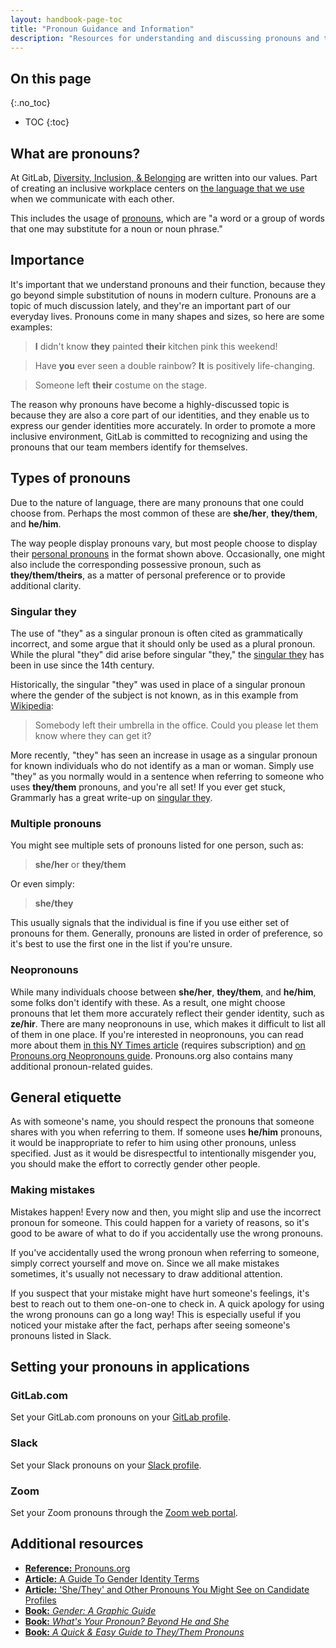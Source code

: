 ```yaml
---
layout: handbook-page-toc
title: "Pronoun Guidance and Information"
description: "Resources for understanding and discussing pronouns and their usage at GitLab."
---
```


## On this page
{:.no_toc}

- TOC
{:toc}

## What are pronouns?

At GitLab, [Diversity, Inclusion, & Belonging](/handbook/values/#diversity-inclusion) are written into our values.
Part of creating an inclusive workplace centers on
[the language that we use](/handbook/values/#inclusive-language--pronouns) when we communicate with each other.

This includes the usage of [pronouns](https://en.wikipedia.org/wiki/Pronoun), which are "a word or a group of words that
one may substitute for a noun or noun phrase."

## Importance

It's important that we understand pronouns and their function, because they go beyond simple substitution of nouns in
modern culture. Pronouns are a topic of much discussion lately, and they're an important part of our everyday lives.
Pronouns come in many shapes and sizes, so here are some examples:

> **I** didn't know **they** painted **their** kitchen pink this weekend!

> Have **you** ever seen a double rainbow? **It** is positively life-changing.

> Someone left **their** costume on the stage.

The reason why pronouns have become a highly-discussed topic is because they are also a core part of our identities, and
they enable us to express our gender identities more accurately. In order to promote a more inclusive environment, GitLab
is committed to recognizing and using the pronouns that our team members identify for themselves.

## Types of pronouns

Due to the nature of language, there are many pronouns that one could choose from. Perhaps the most common of these are
**she/her**, **they/them**, and **he/him**.

The way people display pronouns vary, but most people choose to display their
[personal pronouns](https://www.grammarly.com/blog/personal-pronouns/) in the format shown above. Occasionally, one might
also include the corresponding possessive pronoun, such as **they/them/theirs**, as a matter of personal preference or
to provide additional clarity.

### Singular they

The use of "they" as a singular pronoun is often cited as grammatically incorrect, and some argue that it should only be
used as a plural pronoun. While the plural "they" did arise before singular "they," the [singular they](https://en.wikipedia.org/wiki/Singular_they) has been in use since the 14th century.

Historically, the singular "they" was used in place of a singular pronoun where the gender of the subject is not known,
as in this example from [Wikipedia](https://en.wikipedia.org/wiki/Singular_they):

> Somebody left their umbrella in the office. Could you please let them know where they can get it?

More recently, "they" has seen an increase in usage as a singular pronoun for known individuals who do not identify as
a man or woman. Simply use "they" as you normally would in a sentence when referring to someone who uses **they/them**
pronouns, and you're all set! If you ever get stuck, Grammarly has a great write-up on
[singular they](https://www.grammarly.com/blog/use-the-singular-they/).

### Multiple pronouns

You might see multiple sets of pronouns listed for one person, such as:

> **she/her** or **they/them**

Or even simply:

> **she/they**

This usually signals that the individual is fine if you use either set of pronouns for them. Generally, pronouns are
listed in order of preference, so it's best to use the first one in the list if you're unsure.

### Neopronouns

While many individuals choose between **she/her**, **they/them**, and **he/him**, some folks don't identify with these.
As a result, one might choose pronouns that let them more accurately reflect their gender identity, such as **ze/hir**.
There are many neopronouns in use, which makes it difficult to list all of them in one place. If you're interested in neopronouns, you can read more
about them [in this NY Times article](https://www.nytimes.com/2021/04/08/style/neopronouns-nonbinary-explainer.html)
(requires subscription) and [on Pronouns.org Neopronouns guide](https://pronouns.org/neopronouns). Pronouns.org also
contains many additional pronoun-related guides.

## General etiquette

As with someone's name, you should respect the pronouns that someone shares with you when referring to them. If someone
uses **he/him** pronouns, it would be inappropriate to refer to him using other pronouns, unless specified. Just as it
would be disrespectful to intentionally misgender you, you should make the effort to correctly gender other people. 

### Making mistakes

Mistakes happen! Every now and then, you might slip and use the incorrect pronoun for someone. This could happen for a
variety of reasons, so it's good to be aware of what to do if you accidentally use the wrong pronouns.

If you've accidentally used the wrong pronoun when referring to someone, simply correct yourself and move on. Since we
all make mistakes sometimes, it's usually not necessary to draw additional attention.

If you suspect that your mistake might have hurt someone's feelings, it's best to reach out to them one-on-one to check
in. A quick apology for using the wrong pronouns can go a long way! This is especially useful if you noticed your
mistake after the fact, perhaps after seeing someone's pronouns listed in Slack. 

## Setting your pronouns in applications

### GitLab.com

Set your GitLab.com pronouns on your [GitLab profile](https://docs.gitlab.com/ee/user/profile/#add-your-gender-pronouns).

### Slack

Set your Slack pronouns on your [Slack profile](https://slack.com/help/articles/204092246-Edit-your-profile).

### Zoom

Set your Zoom pronouns through the [Zoom web portal](https://support.zoom.us/hc/en-us/articles/4402698027533-Adding-and-sharing-your-pronouns#h_01F89H5DCX04A6QG8Q3MS69Q4J).

## Additional resources

- [**Reference:** Pronouns.org](https://pronouns.org/)
- [**Article:** A Guide To Gender Identity Terms](https://www.npr.org/2021/06/02/996319297/gender-identity-pronouns-expression-guide-lgbtq)
- [**Article:** 'She/They' and Other Pronouns You Might See on Candidate Profiles](https://www.linkedin.com/business/talent/blog/talent-acquisition/pronouns-you-might-see-on-candidate-profiles)
- [**Book:** _Gender: A Graphic Guide_](https://www.introducingbooks.com/ib-title/gender-a-graphic-guide/)
- [**Book:** _What's Your Pronoun? Beyond He and She_](https://wwnorton.com/books/9781631496042)
- [**Book:** _A Quick & Easy Guide to They/Them Pronouns_](https://onipress.com/collections/limerence-press/products/a-quick-easy-guide-to-they-them-pronouns)
